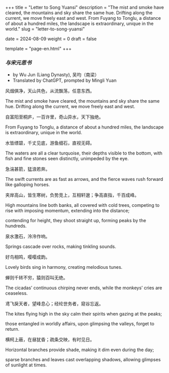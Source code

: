 +++
title = "Letter to Song Yuansi"
description = "The mist and smoke have cleared, the mountains and sky share the same hue. Drifting along the current, we move freely east and west. From Fuyang to Tonglu, a distance of about a hundred miles, the landscape is extraordinary, unique in the world."
slug = "letter-to-song-yuansi"

date = 2024-08-09
weight = 0
draft = false

template = "page-en.html"
+++

### *与宋元思书*

* by Wu Jun (Liang Dynasty), 吴均（南梁）
* Translated by ChatGPT, prompted by Mingli Yuan

风烟俱净，天山共色，从流飘荡，任意东西。

The mist and smoke have cleared, the mountains and sky share the same hue. Drifting along the current, we move freely east and west.

自富阳至桐庐，一百许里，奇山异水，天下独绝。

From Fuyang to Tonglu, a distance of about a hundred miles, the landscape is extraordinary, unique in the world.

水皆缥碧，千丈见底，游鱼细石，直视无碍。

The waters are all a clear turquoise, their depths visible to the bottom, with fish and fine stones seen distinctly, unimpeded by the eye.

急湍甚箭，猛浪若奔。

The swift currents are as fast as arrows, and the fierce waves rush forward like galloping horses.

夹岸高山，皆生寒树，负势竞上，互相轩邈；争高直指，千百成峰。

High mountains line both banks, all covered with cold trees, competing to rise with imposing momentum, extending into the distance;

contending for height, they shoot straight up, forming peaks by the hundreds.

泉水激石，泠泠作响。

Springs cascade over rocks, making tinkling sounds.

好鸟相鸣，嘤嘤成韵。

Lovely birds sing in harmony, creating melodious tunes.

蝉则千转不穷，猿则百叫无绝。

The cicadas’ continuous chirping never ends, while the monkeys’ cries are ceaseless.

鸢飞戾天者，望峰息心；经纶世务者，窥谷忘返。

The kites flying high in the sky calm their spirits when gazing at the peaks;

those entangled in worldly affairs, upon glimpsing the valleys, forget to return.

横柯上蔽，在昼犹昏；疏条交映，有时见日。

Horizontal branches provide shade, making it dim even during the day;

sparse branches and leaves cast overlapping shadows, allowing glimpses of sunlight at times.

